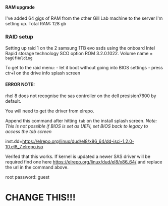 
#### RAM upgrade

I've added 64 gigs of RAM from the other Gill Lab machine to the server I'm setting up.
Total RAM: 128 gb

### RAID setup

Setting up raid 1 on the 2 samsung 1TB evo ssds using the onboard Intel Rapid storage technology SCO option ROM 3.2.0.1022. Volume name  = `bagOfHolding`

To get to the raid menu:
	- let it boot without going into BIOS settings
	- press ctr+I on the drive info splash screen

#### ERROR NOTE:

rhel 8 does not recognise the sas controller on the dell presision7600 by default. 

You will need to get the driver from elrepo. 

Append this command after hitting `tab`  on the install splash screen. *Note: This is not possible if BIOS is set as UEFI, set BIOS back to legacy to access the tab screen*

inst.dd=https://elrepo.org/linux/dud/el8/x86_64/dd-isci-1.2.0-10.el8_7.elrepo.iso

Verifed that this works. If kernel is updated a newer SAS driver will be required find one here https://elrepo.org/linux/dud/el8/x86_64/ and replace the url in the command above. 

root password: guest
# CHANGE THIS!!!

